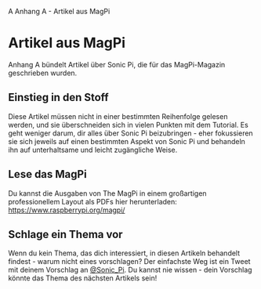 A Anhang A - Artikel aus MagPi

# Artikel aus MagPi

Anhang A bündelt Artikel über Sonic Pi, die für das MagPi-Magazin geschrieben wurden.

## Einstieg in den Stoff

Diese Artikel müssen nicht in einer bestimmten Reihenfolge gelesen werden, und sie überschneiden sich in vielen Punkten mit dem Tutorial. Es geht weniger darum, dir alles über Sonic Pi beizubringen - eher fokussieren sie sich jeweils auf einen bestimmten Aspekt von Sonic Pi und behandeln ihn auf unterhaltsame und leicht zugängliche Weise.

## Lese das MagPi

Du kannst die Ausgaben von The MagPi in einem großartigen professionellem Layout als PDFs hier herunterladen: https://www.raspberrypi.org/magpi/

## Schlage ein Thema vor

Wenn du kein Thema, das dich interessiert, in diesen Artikeln behandelt findest - warum nicht eines vorschlagen? Der einfachste Weg ist ein Tweet mit deinem Vorschlag an [@Sonic_Pi](http://twitter.com/sonic_pi). Du kannst nie wissen - dein Vorschlag könnte das Thema des nächsten Artikels sein!
